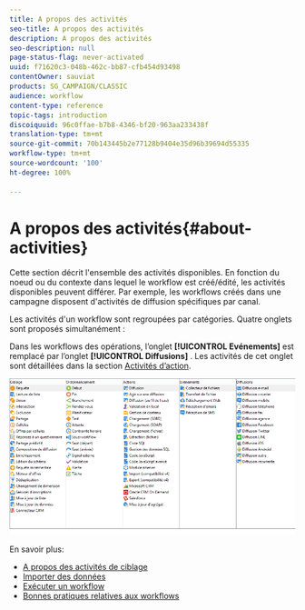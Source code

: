 ```yaml
---
title: A propos des activités
seo-title: A propos des activités
description: A propos des activités
seo-description: null
page-status-flag: never-activated
uuid: f71620c3-048b-462c-bb87-cfb454d93498
contentOwner: sauviat
products: SG_CAMPAIGN/CLASSIC
audience: workflow
content-type: reference
topic-tags: introduction
discoiquuid: 96c0ffae-b7b8-4346-bf20-963aa233438f
translation-type: tm+mt
source-git-commit: 70b143445b2e77128b9404e35d96b39694d55335
workflow-type: tm+mt
source-wordcount: '100'
ht-degree: 100%

---
```



# A propos des activités{#about-activities}

Cette section décrit l&#39;ensemble des activités disponibles. En fonction du noeud ou du contexte dans lequel le workflow est créé/édité, les activités disponibles peuvent différer. Par exemple, les workflows créés dans une campagne disposent d&#39;activités de diffusion spécifiques par canal.

Les activités d&#39;un workflow sont regroupées par catégories. Quatre onglets sont proposés simultanément :

Dans les workflows des opérations, l’onglet **[!UICONTROL Evénements]** est remplacé par l’onglet **[!UICONTROL Diffusions]** . Les activités de cet onglet sont détaillées dans la section [Activités d’action](../../workflow/using/about-action-activities.md).

![](assets/wf-activity-tabs.png)

En savoir plus:

* [A propos des activités de ciblage](../../workflow/using/about-targeting-activities.md)
* [Importer des données](../../workflow/using/importing-data.md)
* [Exécuter un workflow](../../workflow/using/starting-a-workflow.md)
* [Bonnes pratiques relatives aux workflows](../../workflow/using/workflow-best-practices.md)
